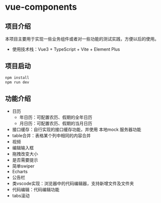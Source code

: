 # vue-components

## 项目介绍

本项目主要用于实现一些业务组件或者对一些功能的测试实践，方便以后的使用。

- 使用技术栈：Vue3 + TypeScript + Vite + Element Plus

## 项目启动

```bash
npm install
npm run dev
```

## 功能介绍

- 日历
  - 年日历：可配置农历、假期的全年日历
  - 月日历：可配置农历、假期的当月日历
- 接口缓存：自行实现的接口缓存功能，并使用 本地mock 服务器功能
- table合并：表格某个列中相同的内容合并
- 视频
- 编辑输入框
- 拖拽改变大小
- 是否需要提示
- 简单swiper
- Echarts
- 公告栏
- 类vscode实现：浏览器中的代码编辑器，支持新增文件及文件夹
- 代码编辑：代码编辑功能
- tabs滚动
